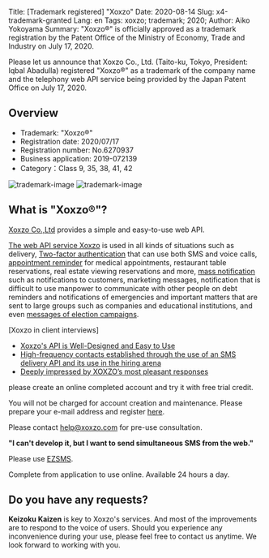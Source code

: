 Title: [Trademark registered] "Xoxzo"
Date: 2020-08-14
Slug: x4-trademark-granted
Lang: en
Tags: xoxzo; trademark; 2020;
Author: Aiko Yokoyama
Summary: "Xoxzo®" is officially approved as a trademark registration by the Patent Office of the Ministry of Economy, Trade and Industry on July 17, 2020.

Please let us announce that Xoxzo Co., Ltd. (Taito-ku, Tokyo, President: Iqbal Abadulla) registered "Xoxzo®" as a trademark of the company name and the telephony web API service being provided by the Japan Patent Office on July 17, 2020.

## Overview

- Trademark: "Xoxzo®"
- Registration date: 2020/07/17
- Registration number: No.6270937
- Business application: 2019-072139
- Category：Class 9, 35, 38, 41, 42

![trademark-image](/images/trademark_Page_1.png)
![trademark-image](/images/trademark_Page_2.png)

## What is "Xoxzo®"?
[Xoxzo Co.,Ltd](https://info.xoxzo.com/en/) provides a simple and easy-to-use web API.


[The web API service Xoxzo](https://www.xoxzo.com/en/) is used in all kinds of situations such as delivery, [Two-factor authentication](https://www.xoxzo.com/en/about/use-cases/two-factor-authentication/) that can use both SMS and voice calls, 
[appointment reminder](https://www.xoxzo.com/en/about/use-cases/appointment-reminder/) for medical appointments, restaurant table reservations, real estate viewing reservations and more,
[mass notification](https://www.xoxzo.com/en/about/use-cases/customer-alert-and-notification/) such as notifications to customers, marketing messages, notification that is difficult to use manpower to communicate with other people on debt reminders and notifications of emergencies and important matters that are sent to large groups  such as companies and educational institutions, and even [messages of election campaigns](https://www.xoxzo.com/en/about/use-cases/election-campaign-message/). 

[Xoxzo in client interviews]
- [Xoxzo's API is Well-Designed and Easy to Use](https://blog.xoxzo.com/en/2017/10/03/cms-interview/)
- [High-frequency contacts established through the use of an SMS delivery API and its use in the hiring arena](https://blog.xoxzo.com/en/2017/12/04/careermart-interview/)
- [Deeply impressed by XOXZO’s most pleasant responses](https://blog.xoxzo.com/en/2017/08/15/3pro-interview/)


please create an online completed account and try it with free trial credit.

You will not be charged for account creation and maintenance. Please prepare your e-mail address and register [here](https://www.xoxzo.com/en/accounts/signup/).

Please contact help@xoxzo.com for pre-use consultation.

__"I can't develop it, but I want to send simultaneous SMS from the web."__

Please use [EZSMS](https://www.ezsms.biz/en/).

Complete from application to use online. Available 24 hours a day.

## Do you have any requests?

**Keizoku Kaizen** is key to Xoxzo's services. 
And most of the improvements are to respond to the voice of users. 
Should you experience any inconvenience during your use, please feel free to contact us anytime. We look forward to working with you.
